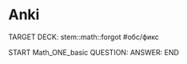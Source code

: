 # Anki
TARGET DECK: stem::math::forgot #обс/фикс  

START
Math_ONE_basic
QUESTION: 
ANSWER: 
END




